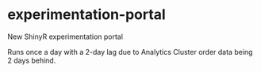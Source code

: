 # experimentation-portal
New ShinyR experimentation portal

Runs once a day with a 2-day lag due to Analytics Cluster order data being 2 days behind.


